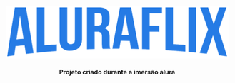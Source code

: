 
<p align="center">
  <img width="500"  src="./src/assets/logo.png" />
 </p>

<p align="center">
  <h4 align="center"> Projeto criado durante a imersão alura </h4>
 </p>
